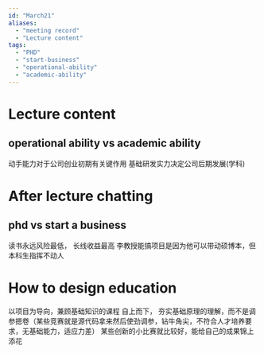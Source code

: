 ```yaml
---
id: "March21"
aliases:
  - "meeting record"
  - "Lecture content"
tags:
  - "PHD"
  - "start-business"
  - "operational-ability"
  - "academic-ability"
---
```

# Lecture content
## operational ability vs academic ability
动手能力对于公司创业初期有关键作用
基础研发实力决定公司后期发展(学科)

# After lecture chatting
## phd vs start a business
读书永远风险最低， 长线收益最高
李教授能搞项目是因为他可以带动硕博本，但本科生指挥不动人

# How to design education
以项目为导向，兼顾基础知识的课程
自上而下， 夯实基础原理的理解，而不是调参摁卷（某些竞赛就是源代码拿来然后使劲调参，钻牛角尖，不符合人才培养要求，无基础能力，适应力差）
某些创新的小比赛就比较好，能给自己的成果锦上添花



